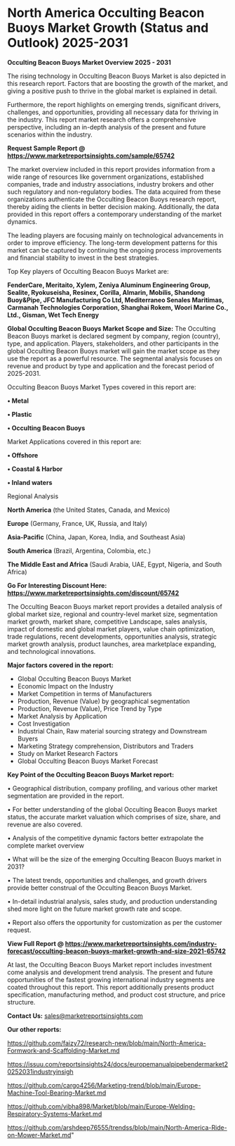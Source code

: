 # North America Occulting Beacon Buoys Market Growth (Status and Outlook) 2025-2031

<Strong> Occulting Beacon Buoys Market Overview 2025 - 2031</strong>

The rising technology in Occulting Beacon Buoys Market is also depicted in this research report. Factors that are boosting the growth of the market, and giving a positive push to thrive in the global market is explained in detail.

Furthermore, the report highlights on emerging trends, significant drivers, challenges, and opportunities, providing all necessary data for thriving in the industry. This report market research offers a comprehensive perspective, including an in-depth analysis of the present and future scenarios within the industry.

<strong>Request Sample Report @ <a href=https://www.marketreportsinsights.com/sample/65742>https://www.marketreportsinsights.com/sample/65742</a></strong>

The market overview included in this report provides information from a wide range of resources like government organizations, established companies, trade and industry associations, industry brokers and other such regulatory and non-regulatory bodies. The data acquired from these organizations authenticate the Occulting Beacon Buoys research report, thereby aiding the clients in better decision making. Additionally, the data provided in this report offers a contemporary understanding of the market dynamics.

The leading players are focusing mainly on technological advancements in order to improve efficiency. The long-term development patterns for this market can be captured by continuing the ongoing process improvements and financial stability to invest in the best strategies.

Top Key players of Occulting Beacon Buoys Market are:

<strong>FenderCare, Meritaito, Xylem, Zeniya Aluminum Engineering Group, Sealite, Ryokuseisha, Resinex, Corilla, Almarin, Mobilis, Shandong Buoy&Pipe, JFC Manufacturing Co Ltd, Mediterraneo Senales Maritimas, Carmanah Technologies Corporation, Shanghai Rokem, Woori Marine Co., Ltd., Gisman, Wet Tech Energy</strong>

<strong><b>Global Occulting Beacon Buoys Market Scope and Size:</b></strong>
The Occulting Beacon Buoys market is declared segment by company, region (country), type, and application. Players, stakeholders, and other participants in the global Occulting Beacon Buoys market will gain the market scope as they use the report as a powerful resource. The segmental analysis focuses on revenue and product by type and application and the forecast period of 2025-2031.

Occulting Beacon Buoys Market Types covered in this report are:

<strong>• Metal

• Plastic

• Occulting Beacon Buoys</strong>

Market Applications covered in this report are:

<strong>• Offshore

• Coastal & Harbor

• Inland waters</strong> 

Regional Analysis

<strong>North America</strong> (the United States, Canada, and Mexico)

<strong>Europe</strong> (Germany, France, UK, Russia, and Italy)

<strong>Asia-Pacific</strong> (China, Japan, Korea, India, and Southeast Asia)

<strong>South America</strong> (Brazil, Argentina, Colombia, etc.)

<strong>The Middle East and Africa</strong> (Saudi Arabia, UAE, Egypt, Nigeria, and South Africa)

<strong>Go For Interesting Discount Here: <a href=https://www.marketreportsinsights.com/discount/65742>https://www.marketreportsinsights.com/discount/65742</a></strong>

The Occulting Beacon Buoys market report provides a detailed analysis of global market size, regional and country-level market size, segmentation market growth, market share, competitive Landscape, sales analysis, impact of domestic and global market players, value chain optimization, trade regulations, recent developments, opportunities analysis, strategic market growth analysis, product launches, area marketplace expanding, and technological innovations.

<strong><b>Major factors covered in the report:</b></strong>
<ul>
  <li>Global Occulting Beacon Buoys Market </li>
  <li>Economic Impact on the Industry</li>
  <li>Market Competition in terms of Manufacturers</li>
  <li>Production, Revenue (Value) by geographical segmentation</li>
  <li>Production, Revenue (Value), Price Trend by Type</li>
  <li>Market Analysis by Application</li>
  <li>Cost Investigation</li>
  <li>Industrial Chain, Raw material sourcing strategy and Downstream Buyers</li>
  <li>Marketing Strategy comprehension, Distributors and Traders</li>
  <li>Study on Market Research Factors</li>
  <li>Global Occulting Beacon Buoys Market Forecast</li>
</ul>

<strong><b>Key Point of the Occulting Beacon Buoys Market report:</b></strong>

• Geographical distribution, company profiling, and various other market segmentation are provided in the report.

• For better understanding of the global Occulting Beacon Buoys market status, the accurate market valuation which comprises of size, share, and revenue are also covered.

• Analysis of the competitive dynamic factors better extrapolate the complete market overview

• What will be the size of the emerging Occulting Beacon Buoys market in 2031?

• The latest trends, opportunities and challenges, and growth drivers provide better construal of the Occulting Beacon Buoys Market.

• In-detail industrial analysis, sales study, and production understanding shed more light on the future market growth rate and scope.

• Report also offers the opportunity for customization as per the customer request.

<strong><b>View Full Report @ <a href=https://www.marketreportsinsights.com/industry-forecast/occulting-beacon-buoys-market-growth-and-size-2021-65742>https://www.marketreportsinsights.com/industry-forecast/occulting-beacon-buoys-market-growth-and-size-2021-65742</a></b></strong>


At last, the Occulting Beacon Buoys Market report includes investment come analysis and development trend analysis. The present and future opportunities of the fastest growing international industry segments are coated throughout this report. This report additionally presents product specification, manufacturing method, and product cost structure, and price structure.

<strong>Contact Us:</strong>
sales@marketreportsinsights.com

<strong>Our other reports:</strong>

<a href=https://github.com/faizy72/research-new/blob/main/North-America-Formwork-and-Scaffolding-Market.md>https://github.com/faizy72/research-new/blob/main/North-America-Formwork-and-Scaffolding-Market.md</a>

<a href=https://issuu.com/reportsinsights24/docs/europemanualpipebendermarket20252031industryinsigh>https://issuu.com/reportsinsights24/docs/europemanualpipebendermarket20252031industryinsigh</a>

<a href=https://github.com/cargo4256/Marketing-trend/blob/main/Europe-Machine-Tool-Bearing-Market.md>https://github.com/cargo4256/Marketing-trend/blob/main/Europe-Machine-Tool-Bearing-Market.md</a>

<a href=https://github.com/vibha898/Market/blob/main/Europe-Welding-Respiratory-Systems-Market.md>https://github.com/vibha898/Market/blob/main/Europe-Welding-Respiratory-Systems-Market.md</a>

<a href=https://github.com/arshdeep76555/trendss/blob/main/North-America-Ride-on-Mower-Market.md>https://github.com/arshdeep76555/trendss/blob/main/North-America-Ride-on-Mower-Market.md</a>"
